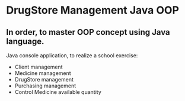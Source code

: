 # DrugStore Management Java OOP
## In order, to master OOP concept using Java language.
Java console application, to realize a school exercise:
* Client management
* Medicine management
* DrugStore management
* Purchasing management
* Control Medicine available quantity

